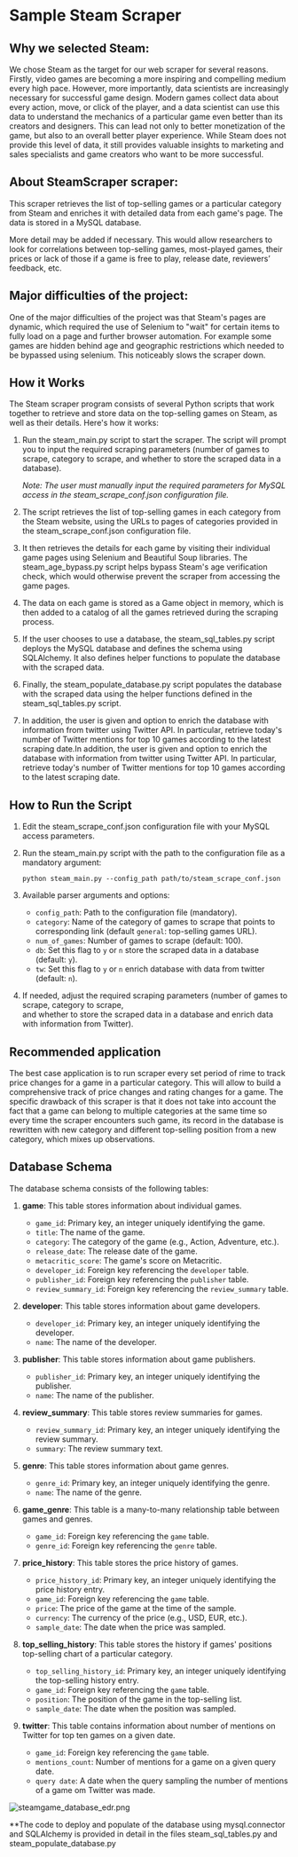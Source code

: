 # Sample Steam Scraper

## Why we selected Steam:

We chose Steam as the target for our web scraper for several reasons. Firstly, video games are becoming a more 
inspiring and compelling medium every high pace. However, more importantly, 
data scientists are increasingly necessary for successful game design. 
Modern games collect data about every action, move, or click of the player, 
and a data scientist can use this data to understand the mechanics of a particular game 
even better than its creators and designers. This can lead not only to better monetization of the game, 
but also to an overall better player experience. While Steam does not provide this level of data, 
it still provides valuable insights to marketing and sales specialists and game creators who want to be more successful.

## About SteamScraper scraper:

This scraper retrieves the list of top-selling games or a particular category from Steam and enriches it with detailed data from each game's page. The data is stored in a MySQL database.  

More detail may be added if necessary. This would allow researchers to look for correlations between top-selling games, most-played games, their prices or lack of those if a game is free to play, release date, reviewers’ feedback, etc.

## Major difficulties of the project:

One of the major difficulties of the project was that Steam's pages are dynamic, which required the use of Selenium to "wait" for certain items to fully load on a page and further browser automation. For example some games are hidden behind age and geographic restrictions which needed to be bypassed using selenium. This noticeably slows the scraper down.


## How it Works

The Steam scraper program consists of several Python scripts that work together to retrieve and store data on the top-selling games on Steam, as well as their details. Here's how it works:

1. Run the steam_main.py script to start the scraper. The script will prompt you to input the required scraping parameters (number of games to scrape, category to scrape, and whether to store the scraped data in a database).

   _Note: The user must manually input the required parameters for MySQL access in the steam_scrape_conf.json configuration file._

2. The script retrieves the list of top-selling games in each category from the Steam website, using the URLs to pages of categories provided in the steam_scrape_conf.json configuration file.

3. It then retrieves the details for each game by visiting their individual game pages using Selenium and Beautiful Soup libraries. The steam_age_bypass.py script helps bypass Steam's age verification check, which would otherwise prevent the scraper from accessing the game pages.

4. The data on each game is stored as a Game object in memory, which is then added to a catalog of all the games retrieved during the scraping process.

5. If the user chooses to use a database, the steam_sql_tables.py script deploys the MySQL database and defines the schema using SQLAlchemy. It also defines helper functions to populate the database with the scraped data.

6. Finally, the steam_populate_database.py script populates the database with the scraped data using the helper functions defined in the steam_sql_tables.py script.

7. In addition, the user is given and option to enrich the database with information from twitter
   using Twitter API. In particular, retrieve today's number of Twitter mentions for top 10 games 
   according to the latest scraping date.In addition, the user is given and option to enrich the database with information from twitter
   using Twitter API. In particular, retrieve today's number of Twitter mentions for top 10 games 
   according to the latest scraping date. 


## How to Run the Script

1. Edit the steam_scrape_conf.json configuration file with your MySQL access parameters.
2. Run the steam_main.py script with the path to the configuration file as a mandatory argument:

   `python steam_main.py --config_path path/to/steam_scrape_conf.json`

3. Available parser arguments and options:
   - `config_path`: Path to the configuration file (mandatory).
   - `category`: Name of the category of games to scrape that points to corresponding link (default `general`: top-selling games URL).
   - `num_of_games`: Number of games to scrape (default: 100).
   - `db`: Set this flag to `y` or `n` store the scraped data in a database (default: `y`).
   - `tw`: Set this flag to `y` or `n` enrich database with data from twitter (default: `n`).

4. If needed, adjust the required scraping parameters (number of games to scrape, category to scrape,  
   and whether to store the scraped data in a database and enrich data with information from Twitter). 

## Recommended application

The best case application is to run scraper every set period of rime to track price changes 
for a game in a particular category. 
This will allow to build a comprehensive track of price changes and rating changes for a game.
The specific drawback of this scraper is that it does not take into account the fact that a game 
can belong to multiple categories at the same time so every time the scraper encounters such game, 
its record in the database is rewritten with new category and different top-selling position from a new category,
which mixes up observations.

## Database Schema

The database schema consists of the following tables:

1. **game**: This table stores information about individual games.
   - `game_id`: Primary key, an integer uniquely identifying the game.
   - `title`: The name of the game.
   - `category`: The category of the game (e.g., Action, Adventure, etc.).
   - `release_date`: The release date of the game.
   - `metacritic_score`: The game's score on Metacritic.
   - `developer_id`: Foreign key referencing the `developer` table.
   - `publisher_id`: Foreign key referencing the `publisher` table.
   - `review_summary_id`: Foreign key referencing the `review_summary` table.

2. **developer**: This table stores information about game developers.
   - `developer_id`: Primary key, an integer uniquely identifying the developer.
   - `name`: The name of the developer.

3. **publisher**: This table stores information about game publishers.
   - `publisher_id`: Primary key, an integer uniquely identifying the publisher.
   - `name`: The name of the publisher.

4. **review_summary**: This table stores review summaries for games.
   - `review_summary_id`: Primary key, an integer uniquely identifying the review summary.
   - `summary`: The review summary text.

5. **genre**: This table stores information about game genres.
   - `genre_id`: Primary key, an integer uniquely identifying the genre.
   - `name`: The name of the genre.

6. **game_genre**: This table is a many-to-many relationship table between games and genres.
   - `game_id`: Foreign key referencing the `game` table.
   - `genre_id`: Foreign key referencing the `genre` table.

7. **price_history**: This table stores the price history of games.
   - `price_history_id`: Primary key, an integer uniquely identifying the price history entry.
   - `game_id`: Foreign key referencing the `game` table.
   - `price`: The price of the game at the time of the sample.
   - `currency`: The currency of the price (e.g., USD, EUR, etc.).
   - `sample_date`: The date when the price was sampled.

8. **top_selling_history**: This table stores the history if games' positions top-selling chart of a particular category.
   - `top_selling_history_id`: Primary key, an integer uniquely identifying the top-selling history entry.
   - `game_id`: Foreign key referencing the `game` table.
   - `position`: The position of the game in the top-selling list.
   - `sample_date`: The date when the position was sampled.
   
9. **twitter**: This table contains information about number of mentions on Twitter for top ten games on a given date.
   - `game_id`: Foreign key referencing the `game` table.
   - `mentions_count`: Number of mentions for a game on a given query date.
   - `query date`: A date when the query sampling the number of mentions of a game om Twitter was made.

![steamgame_database_edr.png](/Users/Pleasantville/ITC_Studies/Python/webscraping/steam/steamgame_database_edr.png)

**The code to deploy and populate of the database using mysql.connector and SQLAlchemy is provided in detail in 
the files steam_sql_tables.py and steam_populate_database.py

